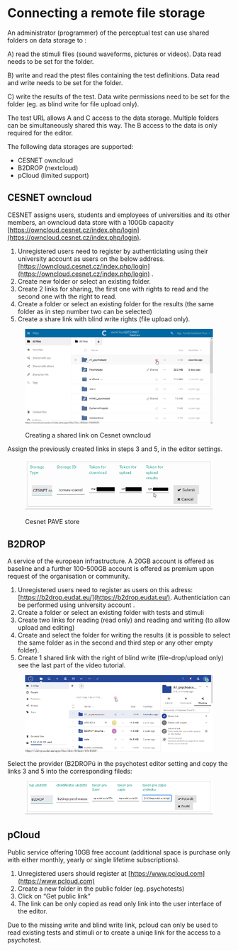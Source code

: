 # Connecting a remote file storage

An administrator (programmer) of the perceptual test can use shared folders on data storage to :

A) read the stimuli files (sound waveforms, pictures or videos). Data read needs to be set for the folder.

B) write and read the ptest files containing the test definitions. Data read and write needs to be set for the folder.

C) write the results of the test. Data write permissions need to be set for the folder (eg. as blind write for file upload only).

The test URL allows A and C access to the data storage. Multiple folders can be simultaneously shared this way. The B access to the data is only required for the editor.

The following data storages are supported:

* CESNET owncloud
* B2DROP (nextcloud)
* pCloud (limited support)

## CESNET owncloud

CESNET assigns users, students and employees of universities and its other members, an owncloud data store with a 100Gb capacity [https://owncloud.cesnet.cz/index.php/login](https://owncloud.cesnet.cz/index.php/login).

1. Unregistered users need to register by authenticiating using their university account as users on the below address. [https://owncloud.cesnet.cz/index.php/login](https://owncloud.cesnet.cz/index.php/login) .
2. Create new folder or select an existing folder.
3. Create 2 links for sharing, the first one with rights to read and the second one with the right to read.
4. Create a folder or select an existing folder for the results (the same folder as in step number two can be selected)
5. Create a share link with blind write rights (file upload only).

<figure><img src="../.gitbook/assets/firefox_wdsI9TECwH.gif" alt=""><figcaption><p>Creating a shared link on Cesnet owncloud</p></figcaption></figure>

Assign the previously created links in steps 3 and 5, in the editor settings.

<figure><img src="../.gitbook/assets/firefox_RPk7lpK389.png" alt=""><figcaption><p>Cesnet PAVE store</p></figcaption></figure>

## B2DROP

A service of the european infrastructure. A 20GB account is offered as baseline and a further 100-500GB account is offered as premium upon request of the organisation or community.

1. Unregistered users need to register as users on this adress: [https://b2drop.eudat.eu/](https://b2drop.eudat.eu/). Authenticiation can be performed using university account .
2. Create a folder or select an existing folder with tests and stimuli
3. Create two links for reading (read only) and reading and writing (to allow upload and editing)
4. Create and select the folder for writing the results (it is possible to select the same folder as in the second and third step or any other empty folder).
5. Create 1 shared link with the right of blind write (file-drop/upload only) see the last part of the video tutorial.

<figure><img src="../.gitbook/assets/PxKeystrokesUi_NTo1PB93Pl.gif" alt=""><figcaption><p> </p></figcaption></figure>

Select the provider (B2DROPú in the psychotest editor setting and copy the links 3 and 5 into the corresponding fileds:

<figure><img src="../.gitbook/assets/firefox_qz9ajI9eOw.png" alt=""><figcaption><p> </p></figcaption></figure>

## pCloud

Public service offering 10GB free account (additional space is purchase only with either monthly, yearly or single lifetime subscriptions).

1. Unregistered users should register at [https://www.pcloud.com](https://www.pcloud.com)
2. Create a new folder in the public folder (eg. psychotests)
3. Click on “Get public link”
4. The link can be only copied as read only link into the user interface of the editor.

Due to the missing write and blind write link, pcloud can only be used to read existing tests and stimuli or to create a uniqe link for the access to a psychotest.
